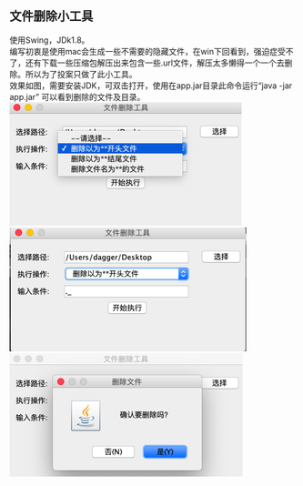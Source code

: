 ## 文件删除小工具

使用Swing，JDk1.8。  
编写初衷是使用mac会生成一些不需要的隐藏文件，在win下回看到，强迫症受不了，还有下载一些压缩包解压出来包含一些.url文件，解压太多懒得一个一个去删除。所以为了投案只做了此小工具。  
效果如图，需要安装JDK，可双击打开，使用在app.jar目录此命令运行“java -jar app.jar” 可以看到删除的文件及目录。  
![](https://github.com/daggeryu/Delete-file/blob/master/images/1.png)  
![](https://github.com/daggeryu/Delete-file/blob/master/images/2.png)  
![](https://github.com/daggeryu/Delete-file/blob/master/images/3.png)  

